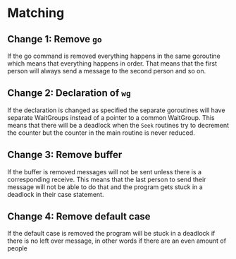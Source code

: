 # Matching

## Change 1: Remove `go`

If the go command is removed everything happens in the same goroutine which means that everything happens in order. That means that the first person will always send a message to the second person and so on.

## Change 2: Declaration of `wg`

If the declaration is changed as specified the separate goroutines will have separate WaitGroups instead of a pointer to a common WaitGroup. This means that there will be a deadlock when the `Seek` routines try to decrement the counter but the counter in the main routine is never reduced.

## Change 3: Remove buffer

If the buffer is removed messages will not be sent unless there is a corresponding receive. This means that the last person to send their message will not be able to do that and the program gets stuck in a deadlock in their case statement.

## Change 4: Remove default case

If the default case is removed the program will be stuck in a deadlock if there is no left over message, in other words if there are an even amount of people